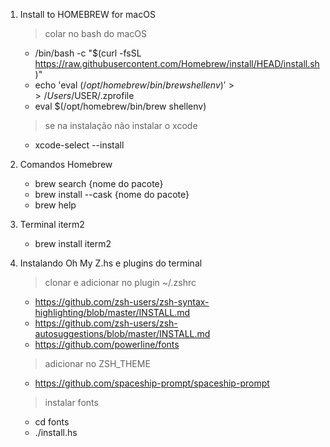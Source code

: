 1. Install to HOMEBREW for macOS
    > colar no bash do macOS
    - /bin/bash -c "$(curl -fsSL https://raw.githubusercontent.com/Homebrew/install/HEAD/install.sh)"
    - echo 'eval $(/opt/homebrew/bin/brew shellenv)' >> /Users/$USER/.zprofile
    - eval $(/opt/homebrew/bin/brew shellenv)

    > se na instalação não instalar o xcode
    - xcode-select --install


2. Comandos Homebrew
    - brew search {nome do pacote}
    - brew install --cask {nome do pacote}
    - brew help

3. Terminal iterm2
    - brew install iterm2

4. Instalando Oh My Z.hs e plugins do terminal
    > clonar e adicionar no plugin ~/.zshrc
    - https://github.com/zsh-users/zsh-syntax-highlighting/blob/master/INSTALL.md
    - https://github.com/zsh-users/zsh-autosuggestions/blob/master/INSTALL.md
    - https://github.com/powerline/fonts
    
    > adicionar no ZSH_THEME
    - https://github.com/spaceship-prompt/spaceship-prompt

    > instalar fonts
    - cd fonts
    - ./install.hs
